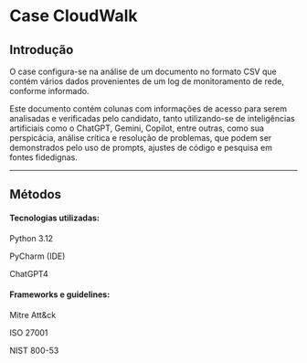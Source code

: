 # **Case CloudWalk**

## **Introdução**

O case configura-se na análise de um documento no formato CSV que contém vários dados provenientes de um log de monitoramento de rede, conforme informado.

Este documento contém colunas com informações de acesso para serem analisadas e verificadas pelo candidato, tanto utilizando-se de inteligências artificiais como o ChatGPT, Gemini, Copilot, entre outras, como sua perspicácia, análise crítica e resolução de problemas, que podem ser demonstrados pelo uso de prompts, ajustes de código e pesquisa em fontes fidedignas.

---

## **Métodos**

#### Tecnologias utilizadas:

Python 3.12

PyCharm (IDE)

ChatGPT4

#### Frameworks e guidelines:

Mitre Att&ck

ISO 27001 

NIST 800-53
